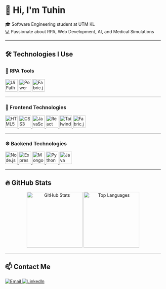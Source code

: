 # 👋 Hi, I'm Tuhin

🎓 Software Engineering student at UTM KL  
💻 Passionate about RPA, Web Development, AI, and Medical Simulations  

---

## 🛠️ Technologies I Use

### 🧠 RPA Tools

<p align="left">
  <a href="https://www.uipath.com/" target="_blank">
    <img src="https://raw.githubusercontent.com/smtuhin01/smtuhin01/main/assets/uipath.png" height="40" alt="UiPath" title="UiPath"/>
  </a>
  <a href="https://powerautomate.microsoft.com/" target="_blank">
    <img src="https://raw.githubusercontent.com/smtuhin01/smtuhin01/main/assets/powerautomate.png" height="40" alt="Power Automate" title="Power Automate"/>
  </a>
  <a href="https://fabricjs.com/" target="_blank">
    <img src="https://raw.githubusercontent.com/smtuhin01/smtuhin01/main/assets/fabricjs.png" height="40" alt="Fabric.js" title="Fabric.js"/>
  </a>
</p>

---

### 🎨 Frontend Technologies

<p align="left">
  <a href="https://developer.mozilla.org/en-US/docs/Web/HTML" target="_blank">
    <img src="https://cdn.jsdelivr.net/gh/devicons/devicon/icons/html5/html5-original.svg" height="40" alt="HTML5" title="HTML5"/>
  </a>
  <a href="https://developer.mozilla.org/en-US/docs/Web/CSS" target="_blank">
    <img src="https://cdn.jsdelivr.net/gh/devicons/devicon/icons/css3/css3-original.svg" height="40" alt="CSS3" title="CSS3"/>
  </a>
  <a href="https://developer.mozilla.org/en-US/docs/Web/JavaScript" target="_blank">
    <img src="https://cdn.jsdelivr.net/gh/devicons/devicon/icons/javascript/javascript-original.svg" height="40" alt="JavaScript" title="JavaScript"/>
  </a>
  <a href="https://reactjs.org/" target="_blank">
    <img src="https://cdn.jsdelivr.net/gh/devicons/devicon/icons/react/react-original.svg" height="40" alt="React" title="React"/>
  </a>
  <a href="https://tailwindcss.com/" target="_blank">
    <img src="https://cdn.jsdelivr.net/gh/devicons/devicon/icons/tailwindcss/tailwindcss-plain.svg" height="40" alt="Tailwind CSS" title="Tailwind CSS"/>
  </a>
  <a href="http://fabricjs.com/" target="_blank">
    <img src="https://github.com/smtuhin01/smtuhin01/assets/150484990/3f69dfb1-29aa-4d06-a7b3-fdb7386b54b9" height="40" alt="Fabric.js" title="Fabric.js"/>
  </a>
</p>

---

### ⚙️ Backend Technologies

<p align="left">
  <a href="https://nodejs.org/" target="_blank">
    <img src="https://cdn.jsdelivr.net/gh/devicons/devicon/icons/nodejs/nodejs-original.svg" height="40" alt="Node.js" title="Node.js"/>
  </a>
  <a href="https://expressjs.com/" target="_blank">
    <img src="https://cdn.jsdelivr.net/gh/devicons/devicon/icons/express/express-original.svg" height="40" alt="Express.js" title="Express.js"/>
  </a>
  <a href="https://www.mongodb.com/" target="_blank">
    <img src="https://cdn.jsdelivr.net/gh/devicons/devicon/icons/mongodb/mongodb-original.svg" height="40" alt="MongoDB" title="MongoDB"/>
  </a>
  <a href="https://www.python.org/" target="_blank">
    <img src="https://cdn.jsdelivr.net/gh/devicons/devicon/icons/python/python-original.svg" height="40" alt="Python" title="Python"/>
  </a>
  <a href="https://www.java.com/" target="_blank">
    <img src="https://cdn.jsdelivr.net/gh/devicons/devicon/icons/java/java-original.svg" height="40" alt="Java" title="Java"/>
  </a>
</p>

---

## 🔥 GitHub Stats

<p align="center">
  <img src="https://github-readme-stats.vercel.app/api?username=smtuhin01&show_icons=true&theme=radical" alt="GitHub Stats" height="180"/>
  <img src="https://github-readme-stats.vercel.app/api/top-langs/?username=smtuhin01&layout=compact&theme=radical" alt="Top Languages" height="180"/>
</p>

---

## 📫 Contact Me

<p align="left">
  <a href="mailto:smtuhin957@gmail.com" target="_blank">
    <img src="https://img.shields.io/badge/Email-D14836?style=for-the-badge&logo=gmail&logoColor=white" alt="Email"/>
  </a>
  <a href="https://www.linkedin.com/in/s-m-tuhin-255980210/" target="_blank">
    <img src="https://img.shields.io/badge/LinkedIn-0077B5?style=for-the-badge&logo=linkedin&logoColor=white" alt="LinkedIn"/>
  </a>
</p>
